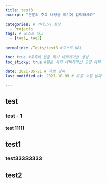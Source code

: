 ```yaml
---
title: test3
excerpt: "본문의 주요 내용을 여기에 입력하세요"

categories: # 카테고리 설정
  - Projects
tags: # 포스트 태그
  - [tag1, tag2]
          
permalink: /Tests/test3 #포스트 URL

toc: true #우측에 본문 목차 네비게이션 생성
toc_sticky: true #본문 목차 네비게이션 고정 여부

date: 2020-05-21 # 작성 날짜
last_modified_at: 2021-10-09 # 최종 수정 날짜

---
```



## test

### test - 1

#### test 11111


## test1

### test33333333

## test2
